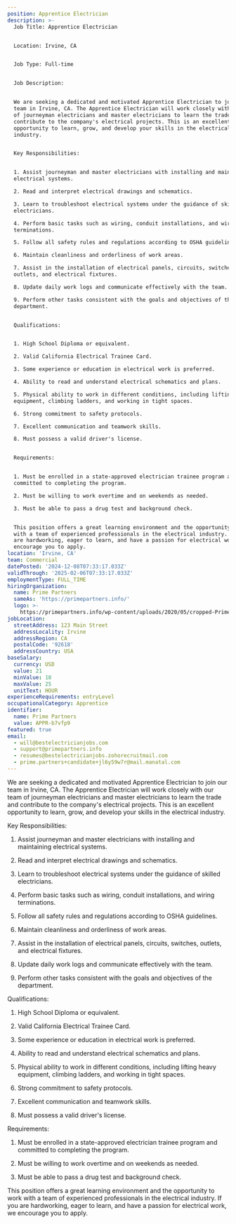 ```yaml
---
position: Apprentice Electrician
description: >-
  Job Title: Apprentice Electrician


  Location: Irvine, CA


  Job Type: Full-time


  Job Description:


  We are seeking a dedicated and motivated Apprentice Electrician to join our
  team in Irvine, CA. The Apprentice Electrician will work closely with our team
  of journeyman electricians and master electricians to learn the trade and
  contribute to the company's electrical projects. This is an excellent
  opportunity to learn, grow, and develop your skills in the electrical
  industry.


  Key Responsibilities:


  1. Assist journeyman and master electricians with installing and maintaining
  electrical systems.

  2. Read and interpret electrical drawings and schematics.

  3. Learn to troubleshoot electrical systems under the guidance of skilled
  electricians.

  4. Perform basic tasks such as wiring, conduit installations, and wiring
  terminations.

  5. Follow all safety rules and regulations according to OSHA guidelines.

  6. Maintain cleanliness and orderliness of work areas.

  7. Assist in the installation of electrical panels, circuits, switches,
  outlets, and electrical fixtures.

  8. Update daily work logs and communicate effectively with the team.

  9. Perform other tasks consistent with the goals and objectives of the
  department.


  Qualifications:


  1. High School Diploma or equivalent.

  2. Valid California Electrical Trainee Card.

  3. Some experience or education in electrical work is preferred.

  4. Ability to read and understand electrical schematics and plans.

  5. Physical ability to work in different conditions, including lifting heavy
  equipment, climbing ladders, and working in tight spaces.

  6. Strong commitment to safety protocols.

  7. Excellent communication and teamwork skills.

  8. Must possess a valid driver's license.


  Requirements:


  1. Must be enrolled in a state-approved electrician trainee program and
  committed to completing the program.

  2. Must be willing to work overtime and on weekends as needed.

  3. Must be able to pass a drug test and background check.


  This position offers a great learning environment and the opportunity to work
  with a team of experienced professionals in the electrical industry. If you
  are hardworking, eager to learn, and have a passion for electrical work, we
  encourage you to apply.
location: 'Irvine, CA'
team: Commercial
datePosted: '2024-12-08T07:33:17.033Z'
validThrough: '2025-02-06T07:33:17.033Z'
employmentType: FULL_TIME
hiringOrganization:
  name: Prime Partners
  sameAs: 'https://primepartners.info/'
  logo: >-
    https://primepartners.info/wp-content/uploads/2020/05/cropped-Prime-Partners-Logo-NO-BG-1-1.png
jobLocation:
  streetAddress: 123 Main Street
  addressLocality: Irvine
  addressRegion: CA
  postalCode: '92618'
  addressCountry: USA
baseSalary:
  currency: USD
  value: 21
  minValue: 18
  maxValue: 25
  unitText: HOUR
experienceRequirements: entryLevel
occupationalCategory: Apprentice
identifier:
  name: Prime Partners
  value: APPR-b7vfp9
featured: true
email:
  - will@bestelectricianjobs.com
  - support@primepartners.info
  - resumes@bestelectricianjobs.zohorecruitmail.com
  - prime.partners+candidate+jl6y59w7r@mail.manatal.com
---
```


 We are seeking a dedicated and motivated Apprentice Electrician to join our
  team in Irvine, CA. The Apprentice Electrician will work closely with our team
  of journeyman electricians and master electricians to learn the trade and
  contribute to the company's electrical projects. This is an excellent
  opportunity to learn, grow, and develop your skills in the electrical
  industry.


  Key Responsibilities:


  1. Assist journeyman and master electricians with installing and maintaining
  electrical systems.

  2. Read and interpret electrical drawings and schematics.

  3. Learn to troubleshoot electrical systems under the guidance of skilled
  electricians.

  4. Perform basic tasks such as wiring, conduit installations, and wiring
  terminations.

  5. Follow all safety rules and regulations according to OSHA guidelines.

  6. Maintain cleanliness and orderliness of work areas.

  7. Assist in the installation of electrical panels, circuits, switches,
  outlets, and electrical fixtures.

  8. Update daily work logs and communicate effectively with the team.

  9. Perform other tasks consistent with the goals and objectives of the
  department.


  Qualifications:


  1. High School Diploma or equivalent.

  2. Valid California Electrical Trainee Card.

  3. Some experience or education in electrical work is preferred.

  4. Ability to read and understand electrical schematics and plans.

  5. Physical ability to work in different conditions, including lifting heavy
  equipment, climbing ladders, and working in tight spaces.

  6. Strong commitment to safety protocols.

  7. Excellent communication and teamwork skills.

  8. Must possess a valid driver's license.


  Requirements:


  1. Must be enrolled in a state-approved electrician trainee program and
  committed to completing the program.

  2. Must be willing to work overtime and on weekends as needed.

  3. Must be able to pass a drug test and background check.


  This position offers a great learning environment and the opportunity to work
  with a team of experienced professionals in the electrical industry. If you
  are hardworking, eager to learn, and have a passion for electrical work, we
  encourage you to apply.